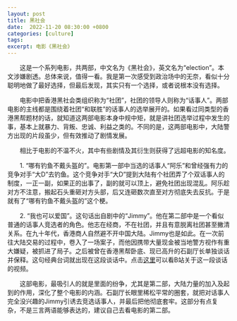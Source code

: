 ```yaml
---
layout: post
title: 黑社会
date:  2022-11-20 08:30:00 +0800
categories: [culture]
tags: 
excerpt: 电影《黑社会》
---
```


&emsp;&emsp;这是一个系列电影，共两部，中文名为《黑社会》，英文名为“election”。本文涉嫌剧透。总体来说，值得一看。我是第一次感受到政治场中的无奈，看似十分聪明地做了最好选择，但最后发现，其实只有一个选择，或者说根本没有选择。


&emsp;&emsp;电影中把香港黑社会类组织称为“社团”，社团的领导人则称为“话事人”。两部电影的主线都是围绕着社团“和联胜”的话事人的选举展开的。如果看过同类型的香港黑帮题材的话，就知道这两部电影本身中规中矩，就是讲社团选举过程中发生的事，基本上就暴力、背叛、忠诚、利益之类的。不同的是，这两部电影中，大陆警方出现的片段虽少，但有效推动了剧情发展。

&emsp;&emsp;相比于电影的不温不火，其中有些剧情及其衍生则获得了远超电影的知名度。

&emsp;&emsp;1. “哪有钓鱼不戴头盔的”。电影第一部中当选的话事人“阿乐”和曾经强有力的竞争对手“大D”去钓鱼。这个竞争对手“大D”提到大陆有个社团弄了个双话事人的制度，一正一副，如果正的出事了，副的就可以顶上，避免社团出现混乱。阿乐趁对方不注意，搬起石头重砸对方头部，后又连砸数次直至对方彻底失去反抗。于是就有了“哪有钓鱼不戴头盔的”这个梗。

&emsp;&emsp;2. “我也可以爱国”。这句话出自剧中的“Jimmy”。他在第二部中是一个看似普通的话事人竞选者的角色。他志在经商，不在社团，并且有意脱离社团甚至撇清关系。在九十年代，香港商人自然避不开中国大陆。Jimmy也是如此。在一次前往大陆交易的过程中，卷入了一场案子，而他因携带大量现金被当地警方视作有重大嫌疑，被抓进了局子。之后被曾在香港黑帮卧底、现已高升的石副厅长单独谈话并保释。这句经典台词就出现在这段谈话中。点击[这里](https://www.bilibili.com/video/BV12b4y1n7xr/?vd_source=cc22badf1c336ce0678b0b166c908d1e)可以看B站关于这一段谈话的视频。

&emsp;&emsp;这部电影，最吸引人的就是里面的纷争，尤其是第二部，大陆力量的加入及起到的作用，深化了整个电影的内涵。石副厅长眼里稀松平常的圈套，就把对话事人完全没兴趣的Jimmy引诱去竞选话事人，并最后把他彻底套牢。这部分有点复杂，不是三言两语能够表达的，建议自己去看电影的第二部。
